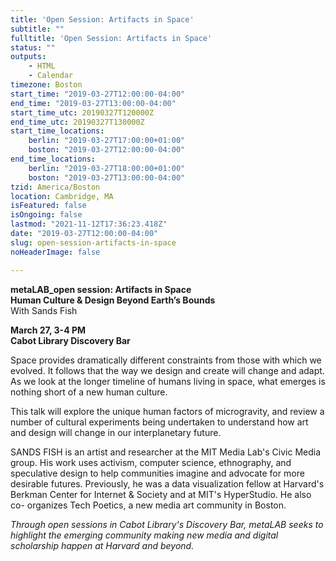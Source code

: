 ```yaml
---
title: 'Open Session: Artifacts in Space'
subtitle: ""
fulltitle: 'Open Session: Artifacts in Space'
status: ""
outputs:
    - HTML
    - Calendar
timezone: Boston
start_time: "2019-03-27T12:00:00-04:00"
end_time: "2019-03-27T13:00:00-04:00"
start_time_utc: 20190327T120000Z
end_time_utc: 20190327T130000Z
start_time_locations:
    berlin: "2019-03-27T17:00:00+01:00"
    boston: "2019-03-27T12:00:00-04:00"
end_time_locations:
    berlin: "2019-03-27T18:00:00+01:00"
    boston: "2019-03-27T13:00:00-04:00"
tzid: America/Boston
location: Cambridge, MA
isFeatured: false
isOngoing: false
lastmod: "2021-11-12T17:36:23.418Z"
date: "2019-03-27T12:00:00-04:00"
slug: open-session-artifacts-in-space
noHeaderImage: false

---
```

**metaLAB_open session: Artifacts in Space
<br />Human Culture & Design Beyond Earth’s Bounds**
<br />With Sands Fish

**March 27, 3-4 PM<br />
Cabot Library Discovery Bar**

Space provides dramatically different constraints from those with which we evolved. It follows that the way we design and create will change and adapt. As we look at the longer timeline of humans living in space, what emerges is nothing short of a new human culture. 

This talk will explore the unique human factors of microgravity, and review a number of cultural experiments being undertaken to understand how art and design will change in our interplanetary future.

SANDS FISH is an artist and researcher at the MIT Media Lab's Civic Media group. His work uses activism, computer science, ethnography, and speculative design to help communities imagine and advocate for more desirable futures. Previously, he was a data visualization fellow at Harvard's Berkman Center for Internet & Society and at MIT's HyperStudio. He also co- organizes Tech Poetics, a new media art community in Boston.

*Through open sessions in Cabot Library's Discovery Bar, metaLAB seeks to highlight the emerging community making new media and digital scholarship happen at Harvard and beyond.*